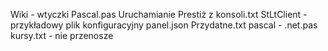 Wiki - wtyczki Pascal.pas
Uruchamianie Prestiż z konsoli.txt
StLtClient - przykładowy plik konfiguracyjny panel.json
Przydatne.txt
pascal - .net.pas
kursy.txt - nie przenosze